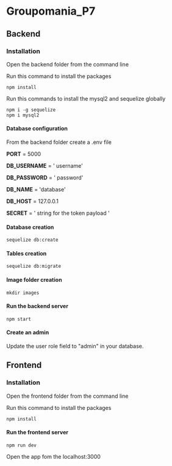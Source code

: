 # Groupomania_P7

## Backend

### Installation

Open the backend folder from the command line

Run this command to install the packages
```
npm install
```

Run this commands to install the mysql2 and sequelize globally
```
npm i -g sequelize
npm i mysql2
```

#### Database configuration 
From the backend folder create a .env file

**PORT** = 5000  

**DB_USERNAME** = ' username'   

**DB_PASSWORD** = ' password'

**DB_NAME** = 'database'

**DB_HOST** = 127.0.0.1

**SECRET** = ' string for the token payload '



#### Database creation
```
sequelize db:create 
```


#### Tables creation
```
sequelize db:migrate 
```


#### Image folder creation
```
mkdir images
```


#### Run the backend server
```
npm start
```


#### Create an admin

Update the user role field to "admin" in your database.



## Frontend



### Installation

Open the frontend folder from the command line

Run this command to install the packages
```
npm install
```


#### Run the frontend server
```
npm run dev
```

Open the app fom the localhost:3000
